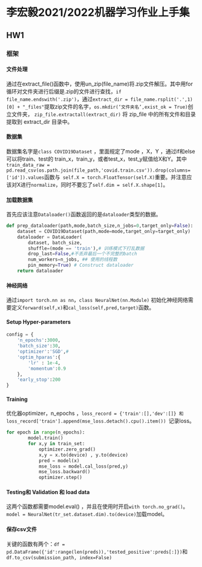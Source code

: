 # 李宏毅2021/2022机器学习作业上手集
## HW1
### 框架
#### 文件处理
通过在extract_file()函数中，使用un_zip(file_name)将.zip文件解压。其中用for循环对文件夹进行后缀是.zip的文件进行查找，`if file_name.endswith('.zip')`，通过`extract_dir = file_name.rsplit('.',1)[0] + "_files"`提取zip文件的名字，`os.mkdir(‘文件夹名’,exist_ok = True)`创立文件夹， `zip_file.extractall(extract_dir)` 将 zip_file 中的所有文件和目录提取到 extract_dir 目录中。
#### 数据集
数据集名字是`class COVID19Dataset` ，里面规定了mode ，X，Y ，通过if和else可以将train、test的
train_x，train_y，或者test_x，test_y赋值给X和Y。其中`train_data_raw = pd.read_csv(os.path.join(file_path,'covid.train.csv')).drop(columns=['id']).values`函数与` self.X = torch.FloatTensor(self.X)`重要。并注意应该对X进行`normalize`，同时不要忘了`self.dim = self.X.shape[1]`。

#### 加载数据集
首先应该注意`Dataloader()`函数返回的是`dataloader`类型的数据。
```python
def prep_dataloader(path,mode,batch_size,n_jobs=0,target_only=False):
    dataset = COVID19Dataset(path,mode=mode,target_only=target_only)
    dataloader = DataLoader(
        dataset, batch_size,
        shuffle=(mode == 'train'),# 训练模式下打乱数据
        drop_last=False,#不丢弃最后一个不完整的batch
        num_workers=n_jobs, ## 使用的线程数
        pin_memory=True) # Construct dataloader
    return dataloader
```
#### 神经网络
通过`import torch.nn as nn`，`class NeuralNet(nn.Module)` 初始化神经网络需要定义`forward(self,x)`和`cal_loss(self,pred,target)`函数。
#### Setup Hyper-parameters
```python
config = {
    'n_epochs':3000,
    'batch_size':30,
    'optimizer':'SGD',#
    'optim_hparas':{
        'lr' : 1e-4,
        'momentum':0.9
    },
    'early_stop':200
}
```
#### Training 
优化器optimizer，n_epochs ，`loss_record = {'train':[],'dev':[]} 和 loss_record['train'].append(mse_loss.detach().cpu().item()) `记录loss。
```python
for epoch in range(n_epochs):
        model.train()
        for x,y in train_set:
            optimizer.zero_grad()
            x,y = x.to(device) , y.to(device)
            pred = model(x)
            mse_loss = model.cal_loss(pred,y) 
            mse_loss.backward()
            optimizer.step()
```
####  Testing和 Validation 和 load data
这两个函数都需要model.eval() ，并且在使用时开启`with torch.no_grad()`。
`model = NeuralNet(tr_set.dataset.dim).to(device)`加载model。
#### 保存csv文件
关键的函数有两个：`df = pd.DataFrame({'id':range(len(preds)),'tested_positive':preds[:]})`和`df.to_csv(submission_path, index=False)`
